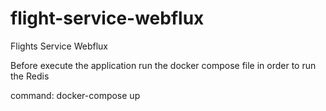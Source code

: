 # flight-service-webflux
Flights Service Webflux

Before execute the application run the docker compose file in order to run the Redis

command:
docker-compose up
